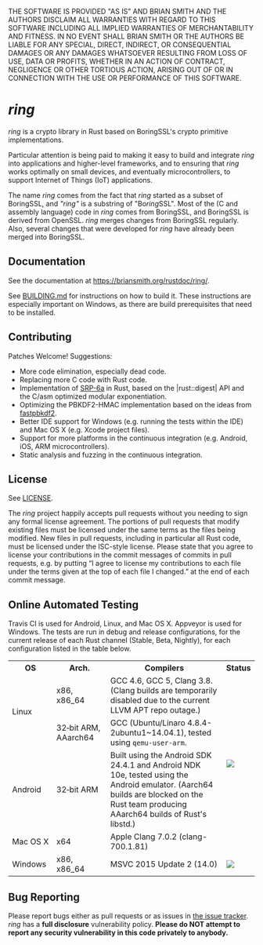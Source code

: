 THE SOFTWARE IS PROVIDED "AS IS" AND BRIAN SMITH AND THE AUTHORS DISCLAIM
ALL WARRANTIES WITH REGARD TO THIS SOFTWARE INCLUDING ALL IMPLIED WARRANTIES
OF MERCHANTABILITY AND FITNESS. IN NO EVENT SHALL BRIAN SMITH OR THE AUTHORS
BE LIABLE FOR ANY SPECIAL, DIRECT, INDIRECT, OR CONSEQUENTIAL DAMAGES OR ANY
DAMAGES WHATSOEVER RESULTING FROM LOSS OF USE, DATA OR PROFITS, WHETHER IN
AN ACTION OF CONTRACT, NEGLIGENCE OR OTHER TORTIOUS ACTION, ARISING OUT OF
OR IN CONNECTION WITH THE USE OR PERFORMANCE OF THIS SOFTWARE.



*ring*
======

*ring* is a crypto library in Rust based on BoringSSL's crypto primitive
implementations.

Particular attention is being paid to making it easy to build and integrate
*ring* into applications and higher-level frameworks, and to ensuring that
*ring* works optimally on small devices, and eventually microcontrollers, to
support Internet of Things (IoT) applications.

The name *ring* comes from the fact that *ring* started as a subset of
BoringSSL, and *"ring"* is a substring of "Bo*ring*SSL". Most of the (C and
assembly language) code in *ring* comes from BoringSSL, and BoringSSL is
derived from OpenSSL. *ring* merges changes from BoringSSL regularly. Also,
several changes that were developed for *ring* have already been merged into
BoringSSL.



Documentation
-------------

See the documentation at
https://briansmith.org/rustdoc/ring/.

See [BUILDING.md](BUILDING.md#building-the-rust-library) for instructions on
how to build it. These instructions are especially important on Windows, as
there are build prerequisites that need to be installed.



Contributing
------------

Patches Welcome! Suggestions:

* More code elimination, especially dead code.
* Replacing more C code with Rust code.
* Implementation of [SRP-6a](http://srp.stanford.edu/) in Rust, based on the
  |rust::digest| API and the C/asm optimized modular exponentiation.
* Optimizing the PBKDF2-HMAC implementation based on the ideas from
  [fastpbkdf2](https://github.com/ctz/fastpbkdf2).
* Better IDE support for Windows (e.g. running the tests within the IDE) and
  Mac OS X (e.g. Xcode project files).
* Support for more platforms in the continuous integration (e.g. Android, iOS,
  ARM microcontrollers).
* Static analysis and fuzzing in the continuous integration.



License
-------

See [LICENSE](LICENSE).

The *ring* project happily accepts pull requests without you needing to sign
any formal license agreement. The portions of pull requests that modify
existing files must be licensed under the same terms as the files being
modified. New files in pull requests, including in particular all Rust code,
must be licensed under the ISC-style license. Please state that you agree to
license your contributions in the commit messages of commits in pull requests,
e.g. by putting “I agree to license my contributions to each file under the
terms given at the top of each file I changed.” at the end of each commit
message.



Online Automated Testing
------------------------

Travis CI is used for Android, Linux, and Mac OS X. Appveyor is used for
Windows. The tests are run in debug and release configurations, for the current
release of each Rust channel (Stable, Beta, Nightly), for each configuration
listed in the table below.

<table>
<tr><th>OS</th><th>Arch.</th><th>Compilers</th><th>Status</th>
<tr><td rowspan=2>Linux</td>
    <td>x86, x86_64</td>
    <td>GCC 4.6, GCC 5, Clang 3.8. (Clang builds are temporarily disabled due
        to the current LLVM APT repo outage.)</td>
    <td rowspan=4><a title="Build Status" href=https://travis-ci.org/briansmith/ring><img src=https://travis-ci.org/briansmith/ring.svg?branch=master></a>
</tr>
<tr><td>32&#8209;bit&nbsp;ARM, AAarch64</td>
    <td>GCC (Ubuntu/Linaro 4.8.4-2ubuntu1~14.04.1), tested using
        <code>qemu-user-arm</code>.</td>
</tr>
<tr><td>Android</td>
    <td>32&#8209;bit&nbsp;ARM</td>
    <td>Built using the Android SDK 24.4.1 and Android NDK 10e, tested using
        the Android emulator. (Aarch64 builds are blocked on the Rust team
        producing AAarch64 builds of Rust's libstd.)</td>
</tr>
<tr><td>Mac&nbsp;OS&nbsp;X</td>
    <td>x64</td>
    <td>Apple Clang 7.0.2 (clang-700.1.81)</td>
</tr>
<tr><td>Windows</td>
    <td>x86, x86_64</td>
    <td>MSVC 2015 Update 2 (14.0)</td>
    <td><a title="Build Status" href=https://ci.appveyor.com/project/briansmith/ring/branch/master><img src=https://ci.appveyor.com/api/projects/status/3wq9p54r9iym05rm/branch/master?svg=true></a>
</tr>
</table>



Bug Reporting
-------------

Please report bugs either as pull requests or as issues in [the issue
tracker](https://github.com/briansmith/ring/issues). *ring* has a
**full disclosure** vulnerability policy. **Please do NOT attempt to report
any security vulnerability in this code privately to anybody.**
